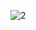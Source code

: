
![2](https://user-images.githubusercontent.com/86055057/171357758-bd8d3f04-b6ae-4723-82ba-ad1dcc787f15.png)
